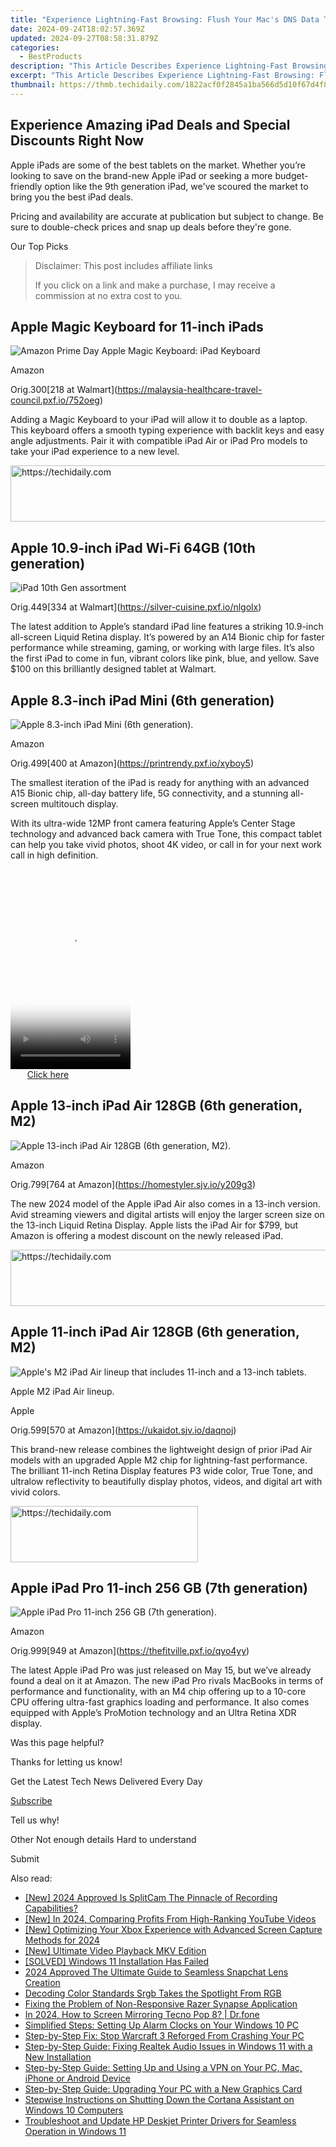 ```yaml
---
title: "Experience Lightning-Fast Browsing: Flush Your Mac's DNS Data Today!"
date: 2024-09-24T18:02:57.369Z
updated: 2024-09-27T08:58:31.879Z
categories:
  - BestProducts
description: "This Article Describes Experience Lightning-Fast Browsing: Flush Your Mac's DNS Data Today!"
excerpt: "This Article Describes Experience Lightning-Fast Browsing: Flush Your Mac's DNS Data Today!"
thumbnail: https://thmb.techidaily.com/1822acf0f2845a1ba566d5d10f67d4f8ab3c535b7e8e01b07d6d8502cd97e896.jpg
---
```


## Experience Amazing iPad Deals and Special Discounts Right Now

 Apple iPads are some of the best tablets on the market. Whether you’re looking to save on the brand-new Apple iPad or seeking a more budget-friendly option like the 9th generation iPad, we've scoured the market to bring you the best iPad deals.

 Pricing and availability are accurate at publication but subject to change. Be sure to double-check prices and snap up deals before they're gone.

 Our Top Picks

>  Disclaimer: This post includes affiliate links
>
>  If you click on a link and make a purchase, I may receive a commission at no extra cost to you.
>

## Apple Magic Keyboard for 11-inch iPads

![Amazon Prime Day Apple Magic Keyboard: iPad Keyboard](https://www.lifewire.com/thmb/MMwYQFOtrTyAAl1XOScQndJU3O0=/1500x0/filters:no_upscale():max_bytes(150000):strip_icc():format(webp)/apple-magic-keyboard-ipad-keyboard-a0edc0d29609480b849b3e9c98cdf7d8.jpg)

Amazon

 Orig.$300 [$218 at Walmart](https://malaysia-healthcare-travel-council.pxf.io/752oeg)

 Adding a Magic Keyboard to your iPad will allow it to double as a laptop. This keyboard offers a smooth typing experience with backlit keys and easy angle adjustments. Pair it with compatible iPad Air or iPad Pro models to take your iPad experience to a new level.

<!-- affiliate ads begin -->
<a href="https://aligracehair.sjv.io/c/5597632/1918666/19272" target="_top" id="1918666">
  <img src="//a.impactradius-go.com/display-ad/19272-1918666" border="0" alt="https://techidaily.com" width="728" height="90"/>
</a>
<img height="0" width="0" src="https://aligracehair.sjv.io/i/5597632/1918666/19272" style="position:absolute;visibility:hidden;" border="0" />
<!-- affiliate ads end -->

## Apple 10.9-inch iPad Wi-Fi 64GB (10th generation)

![iPad 10th Gen assortment](https://www.lifewire.com/thmb/j5HVor97TNoHyGIU6e2SbQ1Vx5M=/1500x0/filters:no_upscale():max_bytes(150000):strip_icc():format(webp)/Apple-iPad-10th-gen-hero-221018_Full-Bleed-Image.jpg.large_2x-a946dfe9f391474aa5ede017b201a77a.jpg)

 Orig.$449 [$334 at Walmart](https://silver-cuisine.pxf.io/nlgolx)

 The latest addition to Apple’s standard iPad line features a striking 10.9-inch all-screen Liquid Retina display. It’s powered by an A14 Bionic chip for faster performance while streaming, gaming, or working with large files. It’s also the first iPad to come in fun, vibrant colors like pink, blue, and yellow. Save $100 on this brilliantly designed tablet at Walmart.

## Apple 8.3-inch iPad Mini (6th generation)

![Apple 8.3-inch iPad Mini (6th generation).](https://www.lifewire.com/thmb/gEOwleIGnEHyzzUKvxKR8ewIfww=/1500x0/filters:no_upscale():max_bytes(150000):strip_icc():format(webp)/AppleiPadMini6thGen_Amazon-f0fade1a801d4db88892029047ce1a65.jpg)

Amazon

 Orig.$499 [$400 at Amazon](https://printrendy.pxf.io/xyboy5)

 The smallest iteration of the iPad is ready for anything with an advanced A15 Bionic chip, all-day battery life, 5G connectivity, and a stunning all-screen multitouch display.

 With its ultra-wide 12MP front camera featuring Apple’s Center Stage technology and advanced back camera with True Tone, this compact tablet can help you take vivid photos, shoot 4K video, or call in for your next work call in high definition.

<!-- affiliate ads begin -->
<span id="1702748">
					<video width="192" height="320" style="cursor:pointer"
           poster="//a.impactradius-go.com/display-clicktoplayimage/1702748.png"
           onclick="if(!this.playClicked){this.play();this.setAttribute('controls',true);this.playClicked=true;}">
	   <source src="//a.impactradius-go.com/display-ad/18544-1702748">
	   <img src="//a.impactradius-go.com/display-clicktoplayimage/1702748.png" style="border: none; height: 100%; width: 100%; object-fit: contain">
	</video>
	<div style="width:120px;text-align:center"><a href="javascript:window.open(decodeURIComponent('https%3A%2F%2Ftwopages.pxf.io%2Fc%2F5597632%2F1702748%2F18544'), '_blank');void(0);">Click here</a></div>
</span>
<img height="0" width="0" src="https://imp.pxf.io/i/5597632/1702748/18544" style="position:absolute;visibility:hidden;" border="0" />
<!-- affiliate ads end -->

## Apple 13-inch iPad Air 128GB (6th generation, M2)

![Apple 13-inch iPad Air 128GB (6th generation, M2).](https://www.lifewire.com/thmb/zvpKOo0dN5kmU5DH9YUwVneCq2c=/1500x0/filters:no_upscale():max_bytes(150000):strip_icc():format(webp)/AppleAirM213inch_Amazon-89f4eaf2797441ca99b17d00b54383ec.jpg)

Amazon

 Orig.$799 [$764 at Amazon](https://homestyler.sjv.io/y209g3)

 The new 2024 model of the Apple iPad Air also comes in a 13-inch version. Avid streaming viewers and digital artists will enjoy the larger screen size on the 13-inch Liquid Retina Display. Apple lists the iPad Air for $799, but Amazon is offering a modest discount on the newly released iPad.

<!-- affiliate ads begin -->
<a href="https://appsumo.8odi.net/c/5597632/2111968/7443" target="_top" id="2111968">
  <img src="//a.impactradius-go.com/display-ad/7443-2111968" border="0" alt="https://techidaily.com" width="728" height="90"/>
</a>
<img height="0" width="0" src="https://appsumo.8odi.net/i/5597632/2111968/7443" style="position:absolute;visibility:hidden;" border="0" />
<!-- affiliate ads end -->

## Apple 11-inch iPad Air 128GB (6th generation, M2)

![Apple's M2 iPad Air lineup that includes 11-inch and a 13-inch tablets. ](https://www.lifewire.com/thmb/XEgDyn871WoFniVHQSfqADzQ040=/1500x0/filters:no_upscale():max_bytes(150000):strip_icc():format(webp)/Apple-iPad-Air-11-inch-and-13-inch-240507-c83a5226fccb47629f8cb4805ffcd0ac.jpg)

 Apple M2 iPad Air lineup.

Apple

 Orig.$599 [$570 at Amazon](https://ukaidot.sjv.io/daqnoj)

 This brand-new release combines the lightweight design of prior iPad Air models with an upgraded Apple M2 chip for lightning-fast performance. The brilliant 11-inch Retina Display features P3 wide color, True Tone, and ultralow reflectivity to beautifully display photos, videos, and digital art with vivid colors.

<!-- affiliate ads begin -->
<a href="https://aligracehair.sjv.io/c/5597632/1959707/19272" target="_top" id="1959707">
  <img src="//a.impactradius-go.com/display-ad/19272-1959707" border="0" alt="https://techidaily.com" width="300" height="90"/>
</a>
<img height="0" width="0" src="https://aligracehair.sjv.io/i/5597632/1959707/19272" style="position:absolute;visibility:hidden;" border="0" />
<!-- affiliate ads end -->

## Apple iPad Pro 11-inch 256 GB (7th generation)

![Apple iPad Pro 11-inch 256 GB (7th generation).](https://www.lifewire.com/thmb/c2HKPdYEPh8_z26astI5UYbSVio=/1500x0/filters:no_upscale():max_bytes(150000):strip_icc():format(webp)/AppleiPadPro7thGen_Amazon-853ed0079e074539ad2071d02aa1ec1c.jpg)

Amazon

 Orig.$999 [$949 at Amazon](https://thefitville.pxf.io/qyo4yy)

 The latest Apple iPad Pro was just released on May 15, but we’ve already found a deal on it at Amazon. The new iPad Pro rivals MacBooks in terms of performance and functionality, with an M4 chip offering up to a 10-core CPU offering ultra-fast graphics loading and performance. It also comes equipped with Apple’s ProMotion technology and an Ultra Retina XDR display.

Was this page helpful?

Thanks for letting us know!

 Get the Latest Tech News Delivered Every Day

[Subscribe](https://www.lifewire.com/#)

Tell us why!

 Other  Not enough details  Hard to understand

 Submit

<ins class="adsbygoogle"
     style="display:block"
     data-ad-format="autorelaxed"
     data-ad-client="ca-pub-7571918770474297"
     data-ad-slot="1223367746"></ins>

<ins class="adsbygoogle"
     style="display:block"
     data-ad-client="ca-pub-7571918770474297"
     data-ad-slot="8358498916"
     data-ad-format="auto"
     data-full-width-responsive="true"></ins>

<span class="atpl-alsoreadstyle">Also read:</span>
<div><ul>
<li><a href="https://screen-mirroring-recording.techidaily.com/new-2024-approved-is-splitcam-the-pinnacle-of-recording-capabilities/"><u>[New] 2024 Approved Is SplitCam The Pinnacle of Recording Capabilities?</u></a></li>
<li><a href="https://facebook-video-footage.techidaily.com/new-in-2024-comparing-profits-from-high-ranking-youtube-videos/"><u>[New] In 2024, Comparing Profits From High-Ranking YouTube Videos</u></a></li>
<li><a href="https://screen-video-capture.techidaily.com/new-optimizing-your-xbox-experience-with-advanced-screen-capture-methods-for-2024/"><u>[New] Optimizing Your Xbox Experience with Advanced Screen Capture Methods for 2024</u></a></li>
<li><a href="https://some-approaches.techidaily.com/new-ultimate-video-playback-mkv-edition/"><u>[New] Ultimate Video Playback MKV Edition</u></a></li>
<li><a href="https://technical-tips.techidaily.com/solved-windows-11-installation-has-failed/"><u>[SOLVED] Windows 11 Installation Has Failed</u></a></li>
<li><a href="https://snapchat-videos.techidaily.com/2024-approved-the-ultimate-guide-to-seamless-snapchat-lens-creation/"><u>2024 Approved The Ultimate Guide to Seamless Snapchat Lens Creation</u></a></li>
<li><a href="https://extra-lessons.techidaily.com/decoding-color-standards-srgb-takes-the-spotlight-from-rgb/"><u>Decoding Color Standards Srgb Takes the Spotlight From RGB</u></a></li>
<li><a href="https://win-blog.techidaily.com/fixing-the-problem-of-non-responsive-razer-synapse-application/"><u>Fixing the Problem of Non-Responsive Razer Synapse Application</u></a></li>
<li><a href="https://screen-mirror.techidaily.com/in-2024-how-to-screen-mirroring-tecno-pop-8-drfone-by-drfone-android/"><u>In 2024, How to Screen Mirroring Tecno Pop 8? | Dr.fone</u></a></li>
<li><a href="https://technical-tips.techidaily.com/simplified-steps-setting-up-alarm-clocks-on-your-windows-10-pc/"><u>Simplified Steps: Setting Up Alarm Clocks on Your Windows 10 PC</u></a></li>
<li><a href="https://win-answers.techidaily.com/step-by-step-fix-stop-warcraft-3-reforged-from-crashing-your-pc/"><u>Step-by-Step Fix: Stop Warcraft 3 Reforged From Crashing Your PC</u></a></li>
<li><a href="https://technical-tips.techidaily.com/step-by-step-guide-fixing-realtek-audio-issues-in-windows-11-with-a-new-installation/"><u>Step-by-Step Guide: Fixing Realtek Audio Issues in Windows 11 with a New Installation</u></a></li>
<li><a href="https://technical-tips.techidaily.com/step-by-step-guide-setting-up-and-using-a-vpn-on-your-pc-mac-iphone-or-android-device/"><u>Step-by-Step Guide: Setting Up and Using a VPN on Your PC, Mac, iPhone or Android Device</u></a></li>
<li><a href="https://technical-tips.techidaily.com/step-by-step-guide-upgrading-your-pc-with-a-new-graphics-card/"><u>Step-by-Step Guide: Upgrading Your PC with a New Graphics Card</u></a></li>
<li><a href="https://technical-tips.techidaily.com/stepwise-instructions-on-shutting-down-the-cortana-assistant-on-windows-10-computers/"><u>Stepwise Instructions on Shutting Down the Cortana Assistant on Windows 10 Computers</u></a></li>
<li><a href="https://technical-tips.techidaily.com/troubleshoot-and-update-hp-deskjet-printer-drivers-for-seamless-operation-in-windows-11/"><u>Troubleshoot and Update HP Deskjet Printer Drivers for Seamless Operation in Windows 11</u></a></li>
</ul></div>

